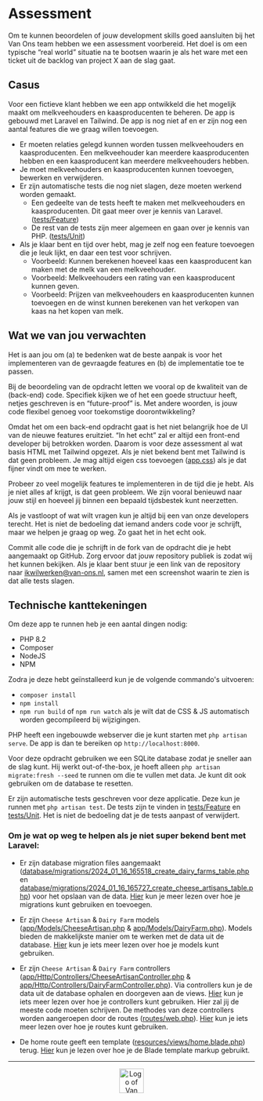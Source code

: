 # Assessment

Om te kunnen beoordelen of jouw development skills goed aansluiten bij het Van Ons team hebben we een assessment voorbereid.
Het doel is om een typische “real world” situatie na te bootsen waarin je als het ware met een ticket uit de backlog van
project X aan de slag gaat.

## Casus

Voor een fictieve klant hebben we een app ontwikkeld die het mogelijk maakt om melkveehouders en kaasproducenten te beheren.
De app is gebouwd met Laravel en Tailwind. De app is nog niet af en er zijn nog een aantal features die we graag willen toevoegen.

- Er moeten relaties gelegd kunnen worden tussen melkveehouders en kaasproducenten. Een melkveehouder kan meerdere kaasproducenten hebben en een kaasproducent kan meerdere melkveehouders hebben.
- Je moet melkveehouders en kaasproducenten kunnen toevoegen, bewerken en verwijderen.
- Er zijn automatische tests die nog niet slagen, deze moeten werkend worden gemaakt.
  - Een gedeelte van de tests heeft te maken met melkveehouders en kaasproducenten. Dit gaat meer over je kennis van Laravel. ([tests/Feature])
  - De rest van de tests zijn meer algemeen en gaan over je kennis van PHP. ([tests/Unit])
- Als je klaar bent en tijd over hebt, mag je zelf nog een feature toevoegen die je leuk lijkt, en daar een test voor schrijven.
  - Voorbeeld: Kunnen berekenen hoeveel kaas een kaasproducent kan maken met de melk van een melkveehouder.
  - Voorbeeld: Melkveehouders een rating van een kaasproducent kunnen geven.
  - Voorbeeld: Prijzen van melkveehouders en kaasproducenten kunnen toevoegen en de winst kunnen berekenen van het verkopen van kaas na het kopen van melk.

## Wat we van jou verwachten

Het is aan jou om (a) te bedenken wat de beste aanpak is voor het implementeren van de gevraagde features en (b) de implementatie toe te passen.

Bij de beoordeling van de opdracht letten we vooral op de kwaliteit van de (back-end) code. Specifiek kijken we of het een
goede structuur heeft, netjes geschreven is en “future-proof” is. Met andere woorden, is jouw code flexibel genoeg voor toekomstige doorontwikkeling?

Omdat het om een back-end opdracht gaat is het niet belangrijk hoe de UI van de nieuwe features eruitziet. “In het echt”
zal er altijd een front-end developer bij betrokken worden. Daarom is voor deze assessment al wat basis HTML met Tailwind opgezet.
Als je niet bekend bent met Tailwind is dat geen probleem. Je mag altijd eigen css toevoegen ([app.css])
als je dat fijner vindt om mee te werken.

Probeer zo veel mogelijk features te implementeren in de tijd die je hebt. Als je niet alles af krijgt, is dat geen probleem.
We zijn vooral benieuwd naar jouw stijl en hoeveel jij binnen een bepaald tijdsbestek kunt neerzetten.

Als je vastloopt of wat wilt vragen kun je altijd bij een van onze developers terecht. Het is niet de bedoeling dat iemand
anders code voor je schrijft, maar we helpen je graag op weg. Zo gaat het in het echt ook.

Commit alle code die je schrijft in de fork van de opdracht die je hebt aangemaakt op GitHub. Zorg ervoor dat jouw repository
publiek is zodat wij het kunnen bekijken. Als je klaar bent stuur je een link van de repository naar [ikwilwerken@van-ons.nl],
samen met een screenshot waarin te zien is dat alle tests slagen.

## Technische kanttekeningen

Om deze app te runnen heb je een aantal dingen nodig: 

- PHP 8.2
- Composer
- NodeJS
- NPM

Zodra je deze hebt geïnstalleerd kun je de volgende commando's uitvoeren:
- ```composer install```
- ```npm install```
- ```npm run build``` of ```npm run watch``` als je wilt dat de CSS & JS automatisch worden gecompileerd bij wijzigingen.

PHP heeft een ingebouwde webserver die je kunt starten met ```php artisan serve```. De app is dan te bereiken op ```http://localhost:8000```.

Voor deze opdracht gebruiken we een SQLite database zodat je sneller aan de slag kunt. Hij werkt out-of-the-box,
je hoeft alleen ```php artisan migrate:fresh --seed``` te runnen om die te vullen met data. Je kunt dit ook gebruiken om de database te resetten.

Er zijn automatische tests geschreven voor deze applicatie. Deze kun je runnen met ```php artisan test```. De tests zijn
te vinden in [tests/Feature] en [tests/Unit]. Het is niet de bedoeling dat je de tests aanpast of verwijdert.

### Om je wat op weg te helpen als je niet super bekend bent met Laravel:

- Er zijn database migration files aangemaakt ([database/migrations/2024_01_16_165518_create_dairy_farms_table.php]
en [database/migrations/2024_01_16_165727_create_cheese_artisans_table.php])
voor het opslaan van de data. [Hier](https://laravel.com/docs/10.x/migrations#tables) kun je meer lezen over hoe je migrations kunt gebruiken en toevoegen.

- Er zijn `Cheese Artisan` & `Dairy Farm` models ([app/Models/CheeseArtisan.php] & [app/Models/DairyFarm.php]). Models bieden
de makkelijkste manier om te werken met de data uit de database. [Hier](https://laravel.com/docs/10.x/eloquent#retrieving-models) kun je iets meer lezen over hoe je models kunt gebruiken.

- Er zijn `Cheese Artisan` & `Dairy Farm` controllers ([app/Http/Controllers/CheeseArtisanController.php] & [app/Http/Controllers/DairyFarmController.php]).
Via controllers kun je de data uit de database ophalen en doorgeven aan de views. [Hier](https://laravel.com/docs/10.x/controllers) kun je iets meer lezen over hoe je controllers kunt gebruiken.
Hier zal jij de meeste code moeten schrijven. De methodes van deze controllers worden aangeroepen door de routes ([routes/web.php]).
[Hier](https://laravel.com/docs/10.x/routing) kun je iets meer lezen over hoe je routes kunt gebruiken.

- De home route geeft een template ([resources/views/home.blade.php]) terug. [Hier](https://laravel.com/docs/10.x/views) kun je lezen over hoe je de Blade template markup gebruikt.

---

<p align="center"><a href="https://van-ons.nl/" target="_blank"><img src="https://opensource.van-ons.nl/files/cow.png" width="50" alt="Logo of Van Ons"></a></p>

[tests/Feature]: ./tests/Feature
[tests/Unit]: ./tests/Unit
[app.css]: ./resources/css/app.css
[ikwilwerken@van-ons.nl]: mailto:ikwilwerken@van-ons.nl
[database/migrations/2024_01_16_165518_create_dairy_farms_table.php]: ./database/migrations/2024_01_16_165518_create_dairy_farms_table.php
[database/migrations/2024_01_16_165727_create_cheese_artisans_table.php]: ./database/migrations/2024_01_16_165727_create_cheese_artisans_table.php
[app/Models/CheeseArtisan.php]: ./app/Models/CheeseArtisan.php
[app/Models/DairyFarm.php]: ./app/Models/DairyFarm.php
[app/Http/Controllers/CheeseArtisanController.php]: ./app/Http/Controllers/CheeseArtisanController.php
[app/Http/Controllers/DairyFarmController.php]: ./app/Http/Controllers/DairyFarmController.php
[routes/web.php]: ./routes/web.php
[resources/views/home.blade.php]: ./resources/views/home.blade.php
